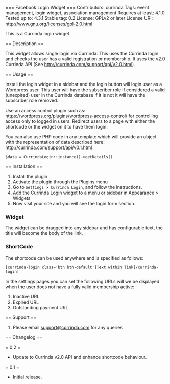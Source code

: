 === Facebook Login Widget ===
Contributors: currinda
Tags: event management, login widget, association management
Requires at least: 4.1.0
Tested up to: 4.3.1
Stable tag: 0.2
License: GPLv2 or later
License URI: http://www.gnu.org/licenses/gpl-2.0.html

This is a Currinda login widget.

== Description ==

This widget allows single login via Currinda. This uses the Currinda login and checks the user has a valid
registration or membership. It uses the v2.0 Currinda API (See http://currinda.com/support/api/v2.0.html).

== Usage ==

Install the login widget in a sidebar and the login button will login user as a Wordpress user.
This user will have the subscriber role if considered a valid (unexpired) user in the Currinda database if
it is not it will have the subscriber role removed.

Use an access control plugin such as: https://wordpress.org/plugins/wordpress-access-control/ for controlling
access only to logged in users. Redirect users to a page with either the shortcode or the widget on it to have them login.


You can also use PHP code in any template which will provide an object with the representation of data
described here: http://currinda.com/support/api/v0.1.html
    
    $data = CurrindaLogin::instance()->getDetails()



== Installation ==


1. Install the plugin
2. Activate the plugin through the Plugins menu
3. Go to `Settings > Currinda Login`, and follow the instructions.
4. Add the Currinda Login widget to a menu or sidebar in Appearance > Widgets
5. Now visit your site and you will see the login form section.

### Widget ###

The widget can be dragged into any sidebar and has configurable text, the title will become the body of the link.

### ShortCode ###

The shortcode can be used anywhere and is specified as follows:

    [currinda-login class='btn btn-default']Text within link[/currinda-login]

In the settings pages you can set the following URLs will we be displayed when the user does not have a fully valid membership active:

1. Inactive URL
2. Expired URL
3. Outstanding payment URL

== Support ==

1. Please email support@currinda.com for any queries



== Changelog ==

= 0.2 = 
* Update to Currinda v2.0 API and enhance shortcode behaviour.

= 0.1 =
* Initial release.

